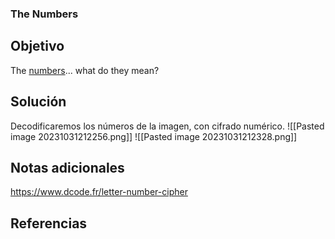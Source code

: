 ### The Numbers
## Objetivo
The [numbers](https://jupiter.challenges.picoctf.org/static/f209a32253affb6f547a585649ba4fda/the_numbers.png)... what do they mean?
## Solución 
Decodificaremos los números de la imagen, con cifrado numérico. 
![[Pasted image 20231031212256.png]]
![[Pasted image 20231031212328.png]]
## Notas adicionales
https://www.dcode.fr/letter-number-cipher
## Referencias